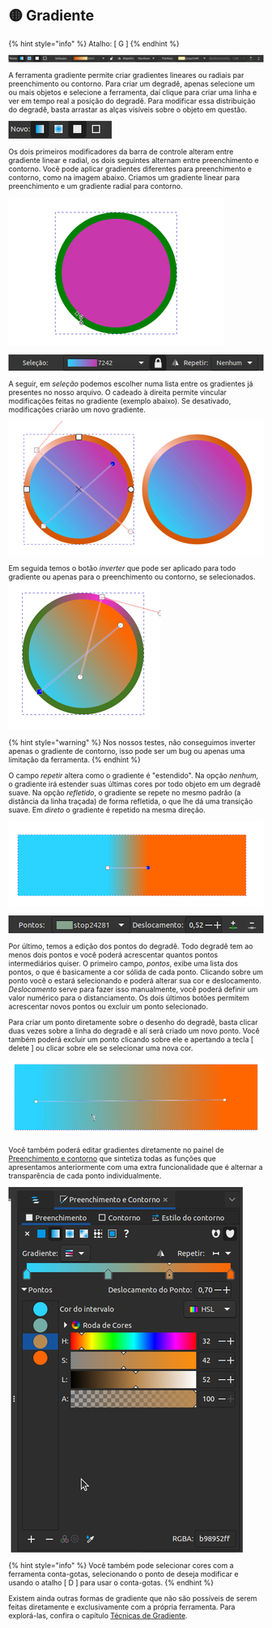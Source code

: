 # 🟡 Gradiente

{% hint style="info" %}
Atalho: \[ G ]
{% endhint %}

![](<../.gitbook/assets/image (4) (1) (1) (1) (1).png>)

A ferramenta gradiente permite criar gradientes lineares ou radiais par preenchimento ou contorno. Para criar um degradê, apenas selecione um ou mais objetos e selecione a ferramenta, daí clique para criar uma linha e ver em tempo real a posição do degradê. Para modificar essa distribuição do degradê, basta arrastar as alças visíveis sobre o objeto em questão.

![](<../.gitbook/assets/image (29) (1) (1).png>)

&#x20;Os dois primeiros modificadores da barra de controle alteram entre gradiente linear e radial, os dois seguintes alternam entre preenchimento e contorno. Você pode aplicar gradientes diferentes para preenchimento e contorno, como na imagem abaixo. Criamos um gradiente linear para preenchimento e um gradiente radial para contorno.

![](<../.gitbook/assets/Peek 22-06-2022 01-20.gif>)

![](<../.gitbook/assets/image (9) (1) (1) (1).png>)

A seguir, em _seleção_ podemos escolher numa lista entre os gradientes já presentes no nosso arquivo. O cadeado à direita permite vincular modificações feitas no gradiente (exemplo abaixo). Se desativado, modificações criarão um novo gradiente.

![](<../.gitbook/assets/Peek 22-06-2022 01-25.gif>)

Em seguida temos o botão _inverter_ que pode ser aplicado para todo gradiente ou apenas para o preenchimento ou contorno, se selecionados.![](<../.gitbook/assets/Peek 22-06-2022 01-31.gif>)

{% hint style="warning" %}
Nos nossos testes, não conseguimos inverter apenas o gradiente de contorno, isso pode ser um bug ou apenas uma limitação da ferramenta.
{% endhint %}

O campo _repetir_ altera como o gradiente é "estendido". Na opção _nenhum,_ o gradiente irá estender suas últimas cores por todo objeto em um degradê suave. Na opção _refletido_, o gradiente se repete no mesmo padrão (a distância da linha traçada) de forma refletida, o que lhe dá uma transição suave.  Em _direto_ o gradiente é repetido na mesma direção.

![](<../.gitbook/assets/Peek 22-06-2022 01-40.gif>)

![](<../.gitbook/assets/image (60) (1) (1).png>)

Por último, temos a edição dos pontos do degradê. Todo degradê tem ao menos dois pontos e você poderá acrescentar quantos pontos intermediários quiser. O primeiro campo, _pontos_, exibe uma lista dos pontos, o que é basicamente a cor sólida de cada ponto. Clicando sobre um ponto você o estará selecionando e poderá alterar sua cor e deslocamento. _Deslocamento_ serve para fazer isso manualmente, você poderá definir um valor numérico para o distanciamento. Os dois últimos botões permitem acrescentar novos pontos ou excluir um ponto selecionado.

Para criar um ponto diretamente sobre o desenho do degradê, basta clicar duas vezes sobre a linha do degradê e alí será criado um novo ponto. Você também poderá excluir um ponto clicando sobre ele e apertando a tecla \[ delete ] ou clicar sobre ele se selecionar uma nova cor.

![](<../.gitbook/assets/Peek 22-06-2022 02-14.gif>)

Você também poderá editar gradientes diretamente no painel de [Preenchimento e contorno](../paineis/preenchimento-e-contorno.md) que sintetiza todas as funções que apresentamos anteriormente com uma extra funcionalidade que é alternar a transparência de cada ponto individualmente.&#x20;

![](<../.gitbook/assets/image (7).png>)



{% hint style="info" %}
Você também pode selecionar cores com a ferramenta conta-gotas, selecionando o ponto de deseja modificar e usando o atalho \[ D ] para usar o conta-gotas.
{% endhint %}

Existem ainda outras formas de gradiente que não são possíveis de serem feitas diretamente e exclusivamente com a própria ferramenta. Para explorá-las, confira o capítulo [Técnicas de Gradiente](../tecnicas/tecnicas-de-gradiente.md).
